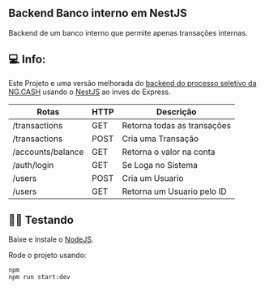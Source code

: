 ## Backend Banco interno em NestJS

Backend de um banco interno que permite apenas transações internas.

## 💻 Info:

Este Projeto e uma versão melhorada do [backend do processo seletivo da NG.CASH](https://github.com/JNCJcoder/projeto-ng-cash) usando o [NestJS](https://github.com/nestjs/nest) ao inves do Express.

| Rotas                 | HTTP   | Descrição                    |
| --------------------- | ------ | ---------------------------- |
| /transactions         | GET    | Retorna todas as transações  |
| /transactions         | POST   | Cria uma Transação           |
| /accounts/balance     | GET    | Retorna o valor na conta     |
| /auth/login           | GET    | Se Loga no Sistema           |
| /users                | POST   | Cria um Usuario              |
| /users                | GET    | Retorna um Usuario pelo ID   |



## 👨‍🏫 Testando

Baixe e instale o [NodeJS](https://nodejs.org/).

Rode o projeto usando:

```
npm
npm run start:dev
```